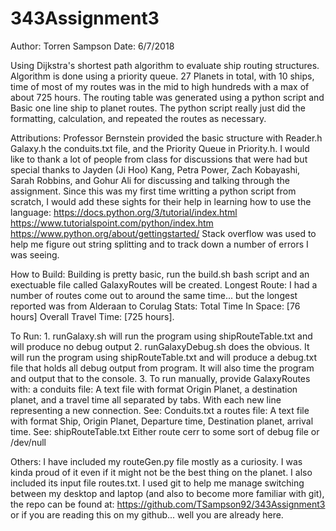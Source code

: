 # 343Assignment3
Author: Torren Sampson
Date: 6/7/2018

Using Dijkstra's shortest path algorithm to evaluate ship routing structures. Algorithm is done using a priority queue.
27 Planets in total, with 10 ships, time of most of my routes was in the mid to high hundreds with a max of about 725 hours. 
The routing table was generated using a python script and Basic one line ship to planet routes. The python script really just 
did the formatting, calculation, and repeated the routes as necessary.

Attributions: 
	Professor Bernstein provided the basic structure with Reader.h Galaxy.h the conduits.txt file, and the Priority Queue 
	in Priority.h. I would like to thank a lot of people from class for discussions that were had but special thanks to Jayden (Ji Hoo) Kang, 
	Petra Power, Zach Kobayashi, Sarah Robbins, and Gohur Ali for discussing and talking through the assignment. Since this was my first time writting
	a python script from scratch, I would add these sights for their help in learning how to use the language: 
		https://docs.python.org/3/tutorial/index.html
		https://www.tutorialspoint.com/python/index.htm
		https://www.python.org/about/gettingstarted/
	Stack overflow was used to help me figure out string splitting and to track down a number of errors I was seeing. 

How to Build:
	Building is pretty basic, run the build.sh bash script and an exectuable file called GalaxyRoutes will be created. 
Longest Route: 
	I had a number of routes come out to around the same time... but the longest reported was from Alderaan to Corulag
		Stats: Total Time In Space: [76 hours] Overall Travel Time: [725 hours].

To Run:
	1. runGalaxy.sh will run the program using shipRouteTable.txt and will produce no debug output
	2. runGalaxyDebug.sh does the obvious. It will run the program using shipRouteTable.txt and will produce a debug.txt file that 
	   holds all debug output from program. It will also time the program and output that to the console. 
	3. To run manually, provide GalaxyRoutes with:
		a conduits file: A text file with format Origin Planet, a destination planet, and a travel time all separated by tabs. With each new line representing a new connection. See: Conduits.txt
		a routes file: A text file with format Ship, Origin Planet, Departure time, Destination planet, arrival time. See: shipRouteTable.txt
		Either route cerr to some sort of debug file or /dev/null

Others:
	I have included my routeGen.py file mostly as a curiosity. I was kinda proud of it even if it might not be the best thing on the planet. I also included its input file routes.txt. 
	I used git to help me manage switching between my desktop and laptop (and also to become more familiar with git), the repo can be found at: https://github.com/TSampson92/343Assignment3 or if you are 
	reading this on my github... well you are already here. 
